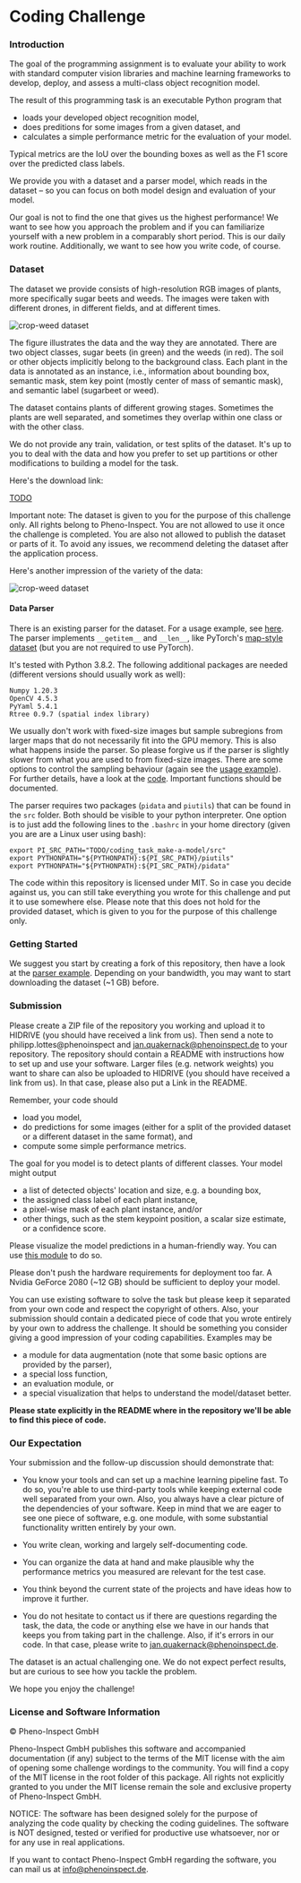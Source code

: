 # Coding Challenge

### Introduction

The goal of the programming assignment is to evaluate your ability to work with standard computer vision libraries and machine learning frameworks to develop, deploy, and assess a multi-class object recognition model.

The result of this programming task is an executable Python program that

* loads your developed object recognition model,
* does preditions for some images from a given dataset, and
* calculates a simple performance metric for the evaluation of your model.

Typical metrics are the IoU over the bounding boxes as well as the F1 score over the predicted class labels.

We provide you with a dataset and a parser model, which reads in the dataset – so you can focus on both model design and evaluation of your model.

Our goal is not to find the one that gives us the highest performance! We want to see how you approach the problem and if you can familiarize yourself with a new problem in a comparably short period. This is our daily work routine. Additionally, we want to see how you write code, of course.

### Dataset

The dataset we provide consists of high-resolution RGB images of plants, more specifically sugar beets and weeds. The images were taken with different drones, in different fields, and at different times.

![crop-weed dataset](./pics/cc_cws.jpg)

The figure illustrates the data and the way they are annotated. There are two object classes, sugar beets (in green) and the weeds (in red). The soil or other objects implicitly belong to the background class. Each plant in the data is annotated as an instance, i.e., information about bounding box, semantic mask, stem key point (mostly center of mass of semantic mask), and semantic label (sugarbeet or weed). 

The dataset contains plants of different growing stages. Sometimes the plants are well separated, and sometimes they overlap within one class or with the other class.

We do not provide any train, validation, or test splits of the dataset. It's up to you to deal with the data and how you prefer to set up partitions or other modifications to building a model for the task.

Here's the download link:

[TODO](TODO)

Important note: The dataset is given to you for the purpose of this challenge only. All rights belong to Pheno-Inspect. You are not allowed to use it once the challenge is completed. You are also not allowed to publish the dataset or parts of it. To avoid any issues, we recommend deleting the dataset after the application process.

Here's another impression of the variety of the data:

![crop-weed dataset](./pics/sugarbeet_weed_dataset.jpg)

#### Data Parser

There is an existing parser for the dataset. For a usage example, see [here](examples/parser.py). The parser implements `__getitem__` and `__len__`, like PyTorch's [map-style dataset](https://pytorch.org/docs/stable/data.html#map-style-datasets) (but you are not required to use PyTorch).

It's tested with Python 3.8.2. The following additional packages are needed (different versions should usually work as well):

```
Numpy 1.20.3
OpenCV 4.5.3
PyYaml 5.4.1
Rtree 0.9.7 (spatial index library)
```

We usually don't work with fixed-size images but sample subregions from larger maps that do not necessarily fit into the GPU memory.  This is also what happens inside the parser.  So please forgive us if the parser is slightly slower from what you are used to from fixed-size images. There are some options to control the sampling behaviour (again see the [usage example](examples/parser.py)). For further details, have a look at the [code](src/pidata/pidata/pi_parser.py). Important functions should be documented.

The parser requires two packages (`pidata` and `piutils`) that can be found in the `src` folder. Both should be visible to your python interpreter. One option is to just add the following lines to the `.bashrc` in your home directory (given you are are a Linux user using bash):

```
export PI_SRC_PATH="TODO/coding_task_make-a-model/src"
export PYTHONPATH="${PYTHONPATH}:${PI_SRC_PATH}/piutils"
export PYTHONPATH="${PYTHONPATH}:${PI_SRC_PATH}/pidata"
```

The code within this repository is licensed under MIT. So in case you decide against us, you can still take everything you wrote for this challenge and put it to use somewhere else. Please note that this does not hold for the provided dataset, which is given to you for the purpose of this challenge only.

### Getting Started

We suggest you start by creating a fork of this repository, then have a look at the [parser example](examples/parser.py). Depending on your bandwidth, you may want to start downloading the dataset  (~1 GB) before.

### Submission

Please create a ZIP file of the repository you working and upload it to HIDRIVE (you should have received a link from us). Then send a note to philipp.lottes@phenoinspect and jan.quakernack@phenoinspect.de to your repository. The repository should contain a README with instructions how to set up and use your software. Larger files (e.g. network weights) you want to share can also be uploaded to HIDRIVE (you should have received a link from us). In that case, please also put a Link in the README.

Remember, your code should

* load you model,
* do predictions for some images (either for a split of the provided dataset or a different dataset in the same format), and
* compute some simple performance metrics.

The goal for you model is to detect plants of different classes. Your model might output

* a list of detected objects' location and size, e.g. a bounding box,
* the assigned class label of each plant instance,
* a pixel-wise mask of each plant instance, and/or
* other things, such as the stem keypoint position, a scalar size estimate, or a confidence score.

Please visualize the model predictions in a human-friendly way. You can use [this module](src/piutils/piutils/pi_drawing.py) to do so.

Please don't push the hardware requirements for deployment too far. A Nvidia GeForce 2080 (~12 GB) should be sufficient to deploy your model.

You can use existing software to solve the task but please keep it separated from your own code and respect the copyright of others. Also, your submission should contain a dedicated piece of code that you wrote entirely by your own to address the challenge. It should be something you consider giving a good impression of your coding capabilities. Examples may be
* a module for data augmentation (note that some basic options are provided by the parser),
* a special loss function,
* an evaluation module, or
* a special visualization that helps to understand the model/dataset better.

**Please state explicitly in the README where in the repository we'll be able to find this piece of code.**

### Our Expectation

Your submission and the follow-up discussion should demonstrate that:

* You know your tools and can set up a machine learning pipeline fast. To do so, you're able to use third-party tools while keeping external code well separated from your own. Also, you always have a clear picture of the dependencies of your software. Keep in mind that we are eager to see one piece of software, e.g. one module, with some substantial functionality written entirely by your own.

* You write clean, working and largely self-documenting code.

* You can organize the data at hand and make plausible why the performance metrics you measured are relevant for the test case.

* You think beyond the current state of the projects and have ideas how to improve it further.

* You do not hesitate to contact us if there are questions regarding the task, the data, the code or anything else we have in our hands that keeps you from taking part in the challenge. Also, if it's errors in our code. In that case, please write to jan.quakernack@phenoinspect.de.

The dataset is an actual challenging one. We do not expect perfect results, but are curious to see how you tackle the problem.

We hope you enjoy the challenge!

### License and Software Information

© Pheno-Inspect GmbH

Pheno-Inspect GmbH publishes this software and accompanied documentation (if any) subject to the terms of the MIT license with the aim of opening some challenge wordings to the community. You will find a copy of the MIT license in the root folder of this package. All rights not explicitly granted to you under the MIT license remain the sole and exclusive property of Pheno-Inspect GmbH.

NOTICE: The software has been designed solely for the purpose of analyzing the code quality by checking the coding guidelines. The software is NOT designed, tested or verified for productive use whatsoever, nor or for any use in real applications.

If you want to contact Pheno-Inspect GmbH regarding the software, you can mail us at info@phenoinspect.de.